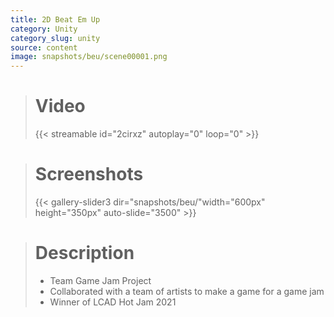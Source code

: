 ```yaml
---
title: 2D Beat Em Up
category: Unity
category_slug: unity
source: content
image: snapshots/beu/scene00001.png
---
```


> # Video
>
> {{< streamable id="2cirxz" autoplay="0" loop="0" >}}


># Screenshots
>
> {{< gallery-slider3 dir="snapshots/beu/"width="600px" height="350px" auto-slide="3500" >}}

> # Description
>
> - Team Game Jam Project
> - Collaborated with a team of artists to make a game for a game jam
> - Winner of LCAD Hot Jam 2021

